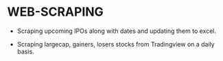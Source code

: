 # WEB-SCRAPING

- Scraping upcoming IPOs along with dates and updating them to excel.

- Scraping largecap, gainers, losers stocks from Tradingview on a daily basis.
